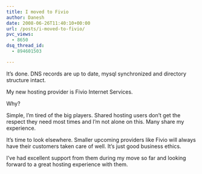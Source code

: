 ```yaml
---
title: I moved to Fivio
author: Danesh
date: 2008-06-26T11:40:10+00:00
url: /posts/i-moved-to-fivio/
pvc_views:
  - 8650
dsq_thread_id:
  - 894601503

---
```

It&#8217;s done. DNS records are up to date, mysql synchronized and directory structure intact.

My new hosting provider is Fivio Internet Services.

Why?

Simple, I&#8217;m tired of the big players. Shared hosting users don&#8217;t get the respect they need most times and I&#8217;m not alone on this. Many share my experience.

It&#8217;s time to look elsewhere. Smaller upcoming providers like Fivio will always have their customers taken care of well. It&#8217;s just good business ethics. 

I&#8217;ve had excellent support from them during my move so far and looking forward to a great hosting experience with them.
